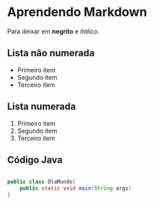 # Aprendendo Markdown

Para deixar em **negrito** e *itálico*.

## Lista não numerada

- Primeiro item
- Segundo item
- Terceiro item

## Lista numerada

1. Primeiro item
1. Segundo item
1. Terceiro item

## Código Java

```java

public class OlaMundo{
    public static void main(String args)
}